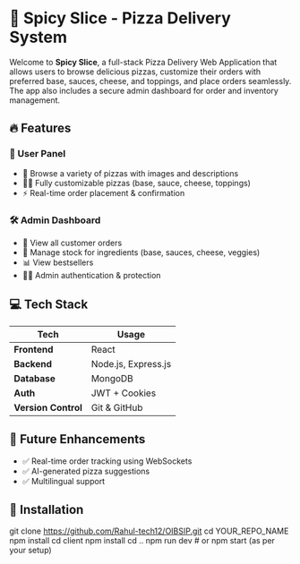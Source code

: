 # 🍕 Spicy Slice - Pizza Delivery System

Welcome to **Spicy Slice**, a full-stack Pizza Delivery Web Application that allows users to browse delicious pizzas, customize their orders with preferred base, sauces, cheese, and toppings, and place orders seamlessly. The app also includes a secure admin dashboard for order and inventory management.

## 🔥 Features

### 👥 User Panel
- 🛒 Browse a variety of pizzas with images and descriptions
- 🧑‍🍳 Fully customizable pizzas (base, sauce, cheese, toppings)
- ⚡ Real-time order placement & confirmation

### 🛠️ Admin Dashboard
- 🧾 View all customer orders
- 🧮 Manage stock for ingredients (base, sauces, cheese, veggies)
- 📊 View bestsellers
- 🧑‍💻 Admin authentication & protection

## 💻 Tech Stack

| Tech        | Usage                         |
|-------------|-------------------------------|
| **Frontend**| React                         |
| **Backend** | Node.js, Express.js           |
| **Database**| MongoDB                       |
| **Auth**    | JWT + Cookies                 |
| **Version Control** | Git & GitHub          |

## 🧪 Future Enhancements
- ✅ Real-time order tracking using WebSockets
- ✅ AI-generated pizza suggestions
- ✅ Multilingual support

## 🚀 Installation

git clone https://github.com/Rahul-tech12/OIBSIP.git
  cd YOUR_REPO_NAME
  npm install
  cd client
  npm install
  cd ..
  npm run dev  # or npm start (as per your setup)

